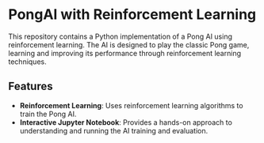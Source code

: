 # PongAI with Reinforcement Learning

This repository contains a Python implementation of a Pong AI using reinforcement learning. The AI is designed to play the classic Pong game, learning and improving its performance through reinforcement learning techniques.

## Features

- **Reinforcement Learning**: Uses reinforcement learning algorithms to train the Pong AI.
- **Interactive Jupyter Notebook**: Provides a hands-on approach to understanding and running the AI training and evaluation.
